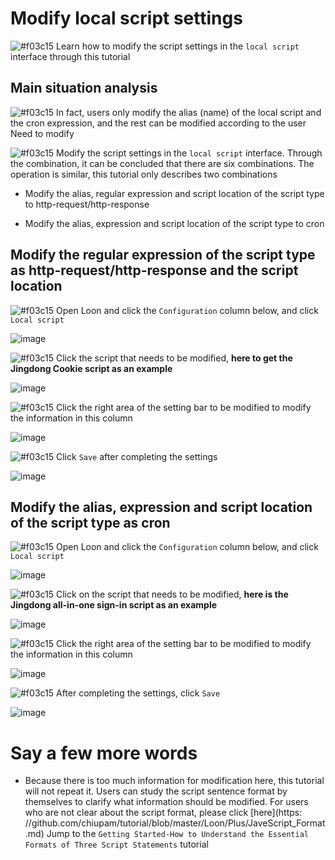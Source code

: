 # Modify local script settings

![#f03c15](https://placehold.it/15/f03c15/000000?text=+) Learn how to modify the script settings in the `local script` interface through this tutorial

## Main situation analysis

![#f03c15](https://placehold.it/15/f03c15/000000?text=+) In fact, users only modify the alias (name) of the local script and the cron expression, and the rest can be modified according to the user Need to modify

![#f03c15](https://placehold.it/15/f03c15/000000?text=+) Modify the script settings in the `local script` interface. Through the combination, it can be concluded that there are six combinations. The operation is similar, this tutorial only describes two combinations

- Modify the alias, regular expression and script location of the script type to http-request/http-response

- Modify the alias, expression and script location of the script type to cron

## Modify the regular expression of the script type as http-request/http-response and the script location

![#f03c15](https://placehold.it/15/f03c15/000000?text=+) Open Loon and click the `Configuration` column below, and click `Local script`

![image](https://raw.githubusercontent.com/chiupam/tutorial-image/master/Loon/Plus/Local_Script.jpg)

![#f03c15](https://placehold.it/15/f03c15/000000?text=+) Click the script that needs to be modified, **here to get the Jingdong Cookie script as an example**

![image](https://raw.githubusercontent.com/chiupam/tutorial-image/master/Loon/Plus/JaveScript_Modify_1_1.jpg)

![#f03c15](https://placehold.it/15/f03c15/000000?text=+) Click the right area of ​​the setting bar to be modified to modify the information in this column

![image](https://raw.githubusercontent.com/chiupam/tutorial-image/master/Loon/Plus/JaveScript_Modify_1_2.jpg)

![#f03c15](https://placehold.it/15/f03c15/000000?text=+) Click `Save` after completing the settings

![image](https://raw.githubusercontent.com/chiupam/tutorial-image/master/Loon/Plus/JaveScript_Modify_1_3.jpg)

## Modify the alias, expression and script location of the script type as cron

![#f03c15](https://placehold.it/15/f03c15/000000?text=+) Open Loon and click the `Configuration` column below, and click `Local script`

![image](https://raw.githubusercontent.com/chiupam/tutorial-image/master/Loon/Plus/Local_Script.jpg)

![#f03c15](https://placehold.it/15/f03c15/000000?text=+) Click on the script that needs to be modified, **here is the Jingdong all-in-one sign-in script as an example**

![image](https://raw.githubusercontent.com/chiupam/tutorial-image/master/Loon/Plus/JaveScript_Modify_2_1.jpg)

![#f03c15](https://placehold.it/15/f03c15/000000?text=+) Click the right area of ​​the setting bar to be modified to modify the information in this column

![image](https://raw.githubusercontent.com/chiupam/tutorial-image/master/Loon/Plus/JaveScript_Modify_2_2.jpg)

![#f03c15](https://placehold.it/15/f03c15/000000?text=+) After completing the settings, click `Save`

![image](https://raw.githubusercontent.com/chiupam/tutorial-image/master/Loon/Plus/JaveScript_Modify_2_3.jpg)

# Say a few more words

- Because there is too much information for modification here, this tutorial will not repeat it. Users can study the script sentence format by themselves to clarify what information should be modified. For users who are not clear about the script format, please click [here](https: //github.com/chiupam/tutorial/blob/master/Loon/Plus/JaveScript_Format.md) Jump to the `Getting Started-How to Understand the Essential Formats of Three Script Statements` tutorial